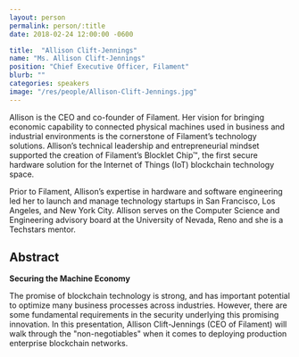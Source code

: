 ```yaml
---
layout: person
permalink: person/:title
date: 2018-02-24 12:00:00 -0600

title:  "Allison Clift-Jennings"
name: "Ms. Allison Clift-Jennings"
position: "Chief Executive Officer, Filament"
blurb: ""
categories: speakers
image: "/res/people/Allison-Clift-Jennings.jpg"
---
```


Allison is the CEO and co-founder of Filament. Her vision for bringing economic capability to connected physical machines used in business and industrial environments is the cornerstone of Filament’s technology solutions. Allison’s technical leadership and entrepreneurial mindset supported the creation of Filament’s Blocklet Chip™, the first secure hardware solution for the Internet of Things (IoT) blockchain technology space.

Prior to Filament, Allison’s expertise in hardware and software engineering led her to launch and manage technology startups in San Francisco, Los Angeles, and New York City. Allison serves on the Computer Science and Engineering advisory board at the University of Nevada, Reno and she is a Techstars mentor.

## Abstract

**Securing the Machine Economy**

The promise of blockchain technology is strong, and has important potential to optimize many business processes across industries.  However, there are some fundamental requirements in the security underlying this promising innovation.  In this presentation, Allison Clift-Jennings (CEO of Filament) will walk through the "non-negotiables" when it comes to deploying production enterprise blockchain networks.